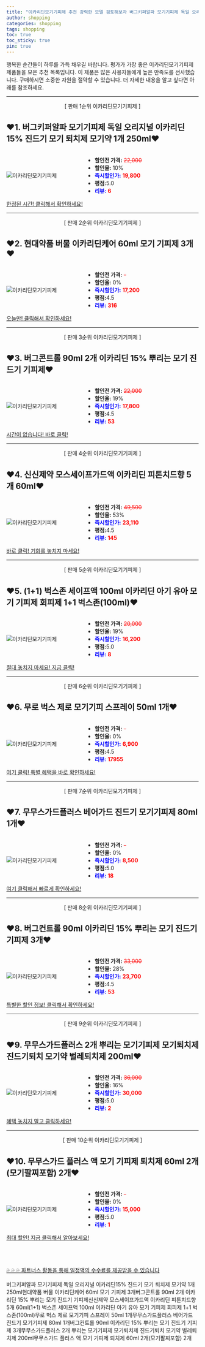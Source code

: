 ```yaml
---
title: "이카리딘모기기피제 추천 강력한 모델 검토해보자 버그키퍼알파 모기기피제 독일 오리지널 이카리딘15%"
author: shopping
categories: shopping
tags: shopping
toc: true
toc_sticky: true
pin: true
---
```

행복한 순간들이 하루를 가득 채우길 바랍니다. 평가가 가장 좋은 이카리딘모기기피제 제품들을 모은 추천 목록입니다. 이 제품은 많은 사용자들에게 높은 만족도를 선사했습니다. 구매하시면 소중한 자원을 절약할 수 있습니다. 더 자세한 내용을 알고 싶다면 아래를 참조하세요.

---
<p class="toplist" style="margin: 0 auto; display: block; width: fit-content;">[ 판매 1순위 이카리딘모기기피제 ]</p>

<h2><strong>❤️1. 버그키퍼알파 모기기피제 독일 오리지널 이카리딘15% 진드기 모기 퇴치제 모기약 1개 250ml❤️</strong></h2>

<div style="display: flex; align-items: center;">
    <div style="flex: 0.4;">
        <img src="https://thumbnail9.coupangcdn.com/thumbnails/remote/230x230ex/image/vendor_inventory/38e4/3e5fdc5de9dec715d7375a61f025c67d50e0f6cb6f02e546459893d4ff4d.jpg" alt="이카리딘모기기피제" style="max-width: 100%;">
    </div>
    <div style="flex: 0.6; margin-left: 10px;">
        <ul>
            <li><strong>할인전 가격:</strong> <del style="color: red;">22,000</del></li>
            <li><strong>할인율:</strong> 10%</li>
            <li><span style='color:blue'><strong>즉시할인가:</strong></span> <span style='color:red'><strong>19,800</strong></span></li>
            <li><strong>평점:</strong>5.0</li>
            <li><span style='color:blue'><strong>리뷰:</strong></span> <span style='color:red'><strong>6</strong></span></li>
        </ul>
    </div>
</div>
<div class="center">
    <a href="https://selin100587001.github.io?lptag=AF9450613&subid=githubio&pageKey=8118728385&traceid=V0-153&itemId=23020683018&vendorItemId=90054465826" class="myButton">
        한정된 시간! 클릭해서 확인하세요!
    </a>
</div>


---
<p class="toplist" style="margin: 0 auto; display: block; width: fit-content;">[ 판매 2순위 이카리딘모기기피제 ]</p>

<h2><strong>❤️2. 현대약품 버물 이카리딘케어 60ml 모기 기피제 3개❤️</strong></h2>

<div style="display: flex; align-items: center;">
    <div style="flex: 0.4;">
        <img src="https://thumbnail10.coupangcdn.com/thumbnails/remote/230x230ex/image/vendor_inventory/b9ec/56d9ecd4461648e12b1e4463c278624b14318396f9d874ea2dc0b5713e97.jpg" alt="이카리딘모기기피제" style="max-width: 100%;">
    </div>
    <div style="flex: 0.6; margin-left: 10px;">
        <ul>
            <li><strong>할인전 가격:</strong> <del style="color: red;">-</del></li>
            <li><strong>할인율:</strong> 0%</li>
            <li><span style='color:blue'><strong>즉시할인가:</strong></span> <span style='color:red'><strong>17,200</strong></span></li>
            <li><strong>평점:</strong>4.5</li>
            <li><span style='color:blue'><strong>리뷰:</strong></span> <span style='color:red'><strong>316</strong></span></li>
        </ul>
    </div>
</div>
<div class="center">
    <a href="https://selin100587001.github.io?lptag=AF9450613&subid=githubio&pageKey=8118513884&traceid=V0-153&itemId=23019859710&vendorItemId=3805114783" class="myButton">
        오늘만! 클릭해서 확인하세요!
    </a>
</div>


---
<p class="toplist" style="margin: 0 auto; display: block; width: fit-content;">[ 판매 3순위 이카리딘모기기피제 ]</p>

<h2><strong>❤️3. 버그콘트롤 90ml 2개 이카리딘 15% 뿌리는 모기 진드기 기피제❤️</strong></h2>

<div style="display: flex; align-items: center;">
    <div style="flex: 0.4;">
        <img src="https://thumbnail10.coupangcdn.com/thumbnails/remote/230x230ex/image/vendor_inventory/9111/ef32a3b3bf68f0781248517ad68cb3110db8634c90f0fb4f746aab24a43b.jpg" alt="이카리딘모기기피제" style="max-width: 100%;">
    </div>
    <div style="flex: 0.6; margin-left: 10px;">
        <ul>
            <li><strong>할인전 가격:</strong> <del style="color: red;">22,000</del></li>
            <li><strong>할인율:</strong> 19%</li>
            <li><span style='color:blue'><strong>즉시할인가:</strong></span> <span style='color:red'><strong>17,800</strong></span></li>
            <li><strong>평점:</strong>4.5</li>
            <li><span style='color:blue'><strong>리뷰:</strong></span> <span style='color:red'><strong>53</strong></span></li>
        </ul>
    </div>
</div>
<div class="center">
    <a href="https://selin100587001.github.io?lptag=AF9450613&subid=githubio&pageKey=8003321329&traceid=V0-153&itemId=22297125659&vendorItemId=90624250537" class="myButton">
        시간이 없습니다! 바로 클릭!
    </a>
</div>


---
<p class="toplist" style="margin: 0 auto; display: block; width: fit-content;">[ 판매 4순위 이카리딘모기기피제 ]</p>

<h2><strong>❤️4. 신신제약 모스세이프가드액 이카리딘 피톤치드향 5개 60ml❤️</strong></h2>

<div style="display: flex; align-items: center;">
    <div style="flex: 0.4;">
        <img src="https://thumbnail10.coupangcdn.com/thumbnails/remote/230x230ex/image/retail/images/63bedc86-96e4-4d05-842f-e685412102e95931410125508652132.png" alt="이카리딘모기기피제" style="max-width: 100%;">
    </div>
    <div style="flex: 0.6; margin-left: 10px;">
        <ul>
            <li><strong>할인전 가격:</strong> <del style="color: red;">49,500</del></li>
            <li><strong>할인율:</strong> 53%</li>
            <li><span style='color:blue'><strong>즉시할인가:</strong></span> <span style='color:red'><strong>23,110</strong></span></li>
            <li><strong>평점:</strong>4.5</li>
            <li><span style='color:blue'><strong>리뷰:</strong></span> <span style='color:red'><strong>145</strong></span></li>
        </ul>
    </div>
</div>
<div class="center">
    <a href="https://selin100587001.github.io?lptag=AF9450613&subid=githubio&pageKey=1809206281&traceid=V0-153&itemId=18839793208&vendorItemId=85969514709" class="myButton">
        바로 클릭! 기회를 놓치지 마세요!
    </a>
</div>


---
<p class="toplist" style="margin: 0 auto; display: block; width: fit-content;">[ 판매 5순위 이카리딘모기기피제 ]</p>

<h2><strong>❤️5. (1+1) 벅스존 세이프액 100ml 이카리딘 아기 유아 모기 기피제 회피제 1+1 벅스존(100ml)❤️</strong></h2>

<div style="display: flex; align-items: center;">
    <div style="flex: 0.4;">
        <img src="https://thumbnail7.coupangcdn.com/thumbnails/remote/230x230ex/image/vendor_inventory/4352/cce63986f823bda4a15bd2d7e0424607c351610153b27a613396b45a6de8.jpg" alt="이카리딘모기기피제" style="max-width: 100%;">
    </div>
    <div style="flex: 0.6; margin-left: 10px;">
        <ul>
            <li><strong>할인전 가격:</strong> <del style="color: red;">20,000</del></li>
            <li><strong>할인율:</strong> 19%</li>
            <li><span style='color:blue'><strong>즉시할인가:</strong></span> <span style='color:red'><strong>16,200</strong></span></li>
            <li><strong>평점:</strong>5.0</li>
            <li><span style='color:blue'><strong>리뷰:</strong></span> <span style='color:red'><strong>8</strong></span></li>
        </ul>
    </div>
</div>
<div class="center">
    <a href="https://selin100587001.github.io?lptag=AF9450613&subid=githubio&pageKey=1935231324&traceid=V0-153&itemId=3285018602&vendorItemId=71271994249" class="myButton">
        절대 놓치지 마세요! 지금 클릭!
    </a>
</div>


---
<p class="toplist" style="margin: 0 auto; display: block; width: fit-content;">[ 판매 6순위 이카리딘모기기피제 ]</p>

<h2><strong>❤️6. 무로 벅스 제로 모기기피 스프레이 50ml 1개❤️</strong></h2>

<div style="display: flex; align-items: center;">
    <div style="flex: 0.4;">
        <img src="https://thumbnail8.coupangcdn.com/thumbnails/remote/230x230ex/image/retail/images/1156385184525844-c370a020-e5a9-4f5c-aa0f-4141431455c1.jpg" alt="이카리딘모기기피제" style="max-width: 100%;">
    </div>
    <div style="flex: 0.6; margin-left: 10px;">
        <ul>
            <li><strong>할인전 가격:</strong> <del style="color: red;">-</del></li>
            <li><strong>할인율:</strong> 0%</li>
            <li><span style='color:blue'><strong>즉시할인가:</strong></span> <span style='color:red'><strong>6,900</strong></span></li>
            <li><strong>평점:</strong>4.5</li>
            <li><span style='color:blue'><strong>리뷰:</strong></span> <span style='color:red'><strong>17955</strong></span></li>
        </ul>
    </div>
</div>
<div class="center">
    <a href="https://selin100587001.github.io?lptag=AF9450613&subid=githubio&pageKey=154889919&traceid=V0-153&itemId=9132452265&vendorItemId=5478614666" class="myButton">
        여기 클릭! 특별 혜택을 바로 확인하세요!
    </a>
</div>


---
<p class="toplist" style="margin: 0 auto; display: block; width: fit-content;">[ 판매 7순위 이카리딘모기기피제 ]</p>

<h2><strong>❤️7. 무무스가드플러스 베어가드 진드기 모기기피제 80ml 1개❤️</strong></h2>

<div style="display: flex; align-items: center;">
    <div style="flex: 0.4;">
        <img src="https://thumbnail10.coupangcdn.com/thumbnails/remote/230x230ex/image/retail/images/1853994241966968-eb1e9cb2-b7e4-4586-8283-1e7b74803e30.jpg" alt="이카리딘모기기피제" style="max-width: 100%;">
    </div>
    <div style="flex: 0.6; margin-left: 10px;">
        <ul>
            <li><strong>할인전 가격:</strong> <del style="color: red;">-</del></li>
            <li><strong>할인율:</strong> 0%</li>
            <li><span style='color:blue'><strong>즉시할인가:</strong></span> <span style='color:red'><strong>8,500</strong></span></li>
            <li><strong>평점:</strong>5.0</li>
            <li><span style='color:blue'><strong>리뷰:</strong></span> <span style='color:red'><strong>18</strong></span></li>
        </ul>
    </div>
</div>
<div class="center">
    <a href="https://selin100587001.github.io?lptag=AF9450613&subid=githubio&pageKey=8112448252&traceid=V0-153&itemId=22989288314&vendorItemId=90023238353" class="myButton">
        여기 클릭해서 빠르게 확인하세요!
    </a>
</div>


---
<p class="toplist" style="margin: 0 auto; display: block; width: fit-content;">[ 판매 8순위 이카리딘모기기피제 ]</p>

<h2><strong>❤️8. 버그컨트롤 90ml 이카리딘 15% 뿌리는 모기 진드기 기피제 3개❤️</strong></h2>

<div style="display: flex; align-items: center;">
    <div style="flex: 0.4;">
        <img src="https://thumbnail6.coupangcdn.com/thumbnails/remote/230x230ex/image/vendor_inventory/d3e9/f55f16d2ea105a0f9411b6a16872192bb30c439096302933600591a3cdef.jpg" alt="이카리딘모기기피제" style="max-width: 100%;">
    </div>
    <div style="flex: 0.6; margin-left: 10px;">
        <ul>
            <li><strong>할인전 가격:</strong> <del style="color: red;">33,000</del></li>
            <li><strong>할인율:</strong> 28%</li>
            <li><span style='color:blue'><strong>즉시할인가:</strong></span> <span style='color:red'><strong>23,700</strong></span></li>
            <li><strong>평점:</strong>4.5</li>
            <li><span style='color:blue'><strong>리뷰:</strong></span> <span style='color:red'><strong>53</strong></span></li>
        </ul>
    </div>
</div>
<div class="center">
    <a href="https://selin100587001.github.io?lptag=AF9450613&subid=githubio&pageKey=8003321329&traceid=V0-153&itemId=23010309892&vendorItemId=90044149392" class="myButton">
        특별한 할인 정보! 클릭해서 확인하세요!
    </a>
</div>


---
<p class="toplist" style="margin: 0 auto; display: block; width: fit-content;">[ 판매 9순위 이카리딘모기기피제 ]</p>

<h2><strong>❤️9. 무무스가드플러스 2개 뿌리는 모기기피제 모기퇴치제 진드기퇴치 모기약 벌레퇴치제 200ml❤️</strong></h2>

<div style="display: flex; align-items: center;">
    <div style="flex: 0.4;">
        <img src="https://thumbnail9.coupangcdn.com/thumbnails/remote/230x230ex/image/vendor_inventory/21d0/95283d32a8bddf9dbdcb08a5fd2342061fd9fbbcde9e806af84ca5efe0d6.jpg" alt="이카리딘모기기피제" style="max-width: 100%;">
    </div>
    <div style="flex: 0.6; margin-left: 10px;">
        <ul>
            <li><strong>할인전 가격:</strong> <del style="color: red;">36,000</del></li>
            <li><strong>할인율:</strong> 16%</li>
            <li><span style='color:blue'><strong>즉시할인가:</strong></span> <span style='color:red'><strong>30,000</strong></span></li>
            <li><strong>평점:</strong>5.0</li>
            <li><span style='color:blue'><strong>리뷰:</strong></span> <span style='color:red'><strong>2</strong></span></li>
        </ul>
    </div>
</div>
<div class="center">
    <a href="https://selin100587001.github.io?lptag=AF9450613&subid=githubio&pageKey=8195176512&traceid=V0-153&itemId=23467723898&vendorItemId=90494291869" class="myButton">
        혜택 놓치지 말고 클릭하세요!
    </a>
</div>


---
<p class="toplist" style="margin: 0 auto; display: block; width: fit-content;">[ 판매 10순위 이카리딘모기기피제 ]</p>

<h2><strong>❤️10. 무무스가드 플러스 액 모기 기피제 퇴치제 60ml 2개(모기팔찌포함) 2개❤️</strong></h2>

<div style="display: flex; align-items: center;">
    <div style="flex: 0.4;">
        <img src="https://thumbnail7.coupangcdn.com/thumbnails/remote/230x230ex/image/vendor_inventory/d51a/54b5c94049fb8f83d3a55814e3685e0a9a7846823937b5e7e5f61fb2f96e.jpg" alt="이카리딘모기기피제" style="max-width: 100%;">
    </div>
    <div style="flex: 0.6; margin-left: 10px;">
        <ul>
            <li><strong>할인전 가격:</strong> <del style="color: red;">-</del></li>
            <li><strong>할인율:</strong> 0%</li>
            <li><span style='color:blue'><strong>즉시할인가:</strong></span> <span style='color:red'><strong>15,000</strong></span></li>
            <li><strong>평점:</strong>5.0</li>
            <li><span style='color:blue'><strong>리뷰:</strong></span> <span style='color:red'><strong>1</strong></span></li>
        </ul>
    </div>
</div>
<div class="center">
    <a href="https://selin100587001.github.io?lptag=AF9450613&subid=githubio&pageKey=8248406049&traceid=V0-153&itemId=23743174894&vendorItemId=90410000532" class="myButton">
        최대 할인! 지금 클릭해서 알아보세요!
    </a>
</div>

<br><br><br>[💦 💦 💦 파트너스 활동을 통해 일정액의 수수료를 제공받을 수 있습니다](https://link.coupang.com/a/bcpT2c)<br><br>버그키퍼알파 모기기피제 독일 오리지널 이카리딘15% 진드기 모기 퇴치제 모기약 1개 250ml현대약품 버물 이카리딘케어 60ml 모기 기피제 3개버그콘트롤 90ml 2개 이카리딘 15% 뿌리는 모기 진드기 기피제신신제약 모스세이프가드액 이카리딘 피톤치드향 5개 60ml(1+1) 벅스존 세이프액 100ml 이카리딘 아기 유아 모기 기피제 회피제 1+1 벅스존(100ml)무로 벅스 제로 모기기피 스프레이 50ml 1개무무스가드플러스 베어가드 진드기 모기기피제 80ml 1개버그컨트롤 90ml 이카리딘 15% 뿌리는 모기 진드기 기피제 3개무무스가드플러스 2개 뿌리는 모기기피제 모기퇴치제 진드기퇴치 모기약 벌레퇴치제 200ml무무스가드 플러스 액 모기 기피제 퇴치제 60ml 2개(모기팔찌포함) 2개